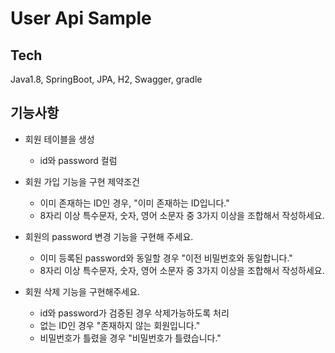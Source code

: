 # User Api Sample

## Tech
Java1.8, SpringBoot, JPA, H2, Swagger, gradle

## 기능사항

- 회원 테이블을 생성
    - id와 password 컬럼

- 회원 가입 기능을 구현
  제약조건
    - 이미 존재하는 ID인 경우, "이미 존재하는 ID입니다."
    - 8자리 이상 특수문자, 숫자, 영어 소문자 중 3가지 이상을 조합해서 작성하세요.

- 회원의 password 변경 기능을 구현해 주세요.
    - 이미 등록된 password와 동일할 경우 "이전 비밀번호와 동일합니다."
    - 8자리 이상 특수문자, 숫자, 영어 소문자 중 3가지 이상을 조합해서 작성하세요.
    
- 회원 삭제 기능을 구현해주세요.
    - id와 password가 검증된 경우 삭제가능하도록 처리
    - 없는 ID인 경우 "존재하지 않는 회원입니다."
    - 비밀번호가 틀렸을 경우 "비밀번호가 틀렸습니다."
    